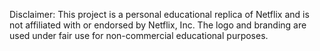 Disclaimer: This project is a personal educational replica of Netflix and is not affiliated with or endorsed by Netflix, Inc. The logo and branding are used under fair use for non-commercial educational purposes.




